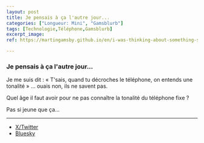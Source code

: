 ```yaml
---
layout: post
title: Je pensais à ça l'autre jour...
categories: ["Longueur: Mini", "Gamsblurb"]
tags: [Technologie,Téléphone,Gamsblurb]
excerpt_image: 
ref: https://martingamsby.github.io/en/i-was-thinking-about-something-somewhat-that-the-other-day

---
```


### **Je pensais à ça l'autre jour...**

Je me suis dit : « T'sais, quand tu décroches le téléphone, on entends une tonalité »
... ouais non, ils ne savent pas.

Quel âge il faut avoir pour ne pas connaître la tonalité du téléphone fixe ?

Pas si jeune que ça...

---

- [X/Twitter](https://x.com/MartinGamsby/status/1846985285575320027)
- [Bluesky](https://bsky.app/profile/martin-gamsby.bsky.social/post/3l6sq2s3ci32j)

